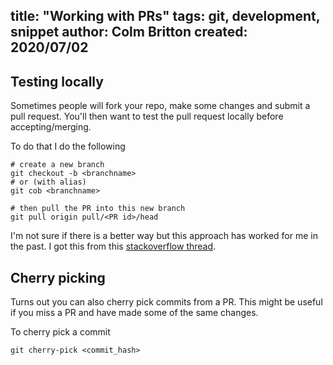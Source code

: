 title: "Working with PRs"
tags: git, development, snippet
author: Colm Britton
created: 2020/07/02
--------------------

## Testing locally

Sometimes people will fork your repo, make some changes and submit a pull request. You'll then want to test the pull request locally before accepting/merging.

To do that I do the following

    # create a new branch
    git checkout -b <branchname>
    # or (with alias)
    git cob <branchname>

    # then pull the PR into this new branch
    git pull origin pull/<PR id>/head

I'm not sure if there is a better way but this approach has worked for me in the past. I got this from this [stackoverflow thread](https://stackoverflow.com/questions/5884784/how-to-pull-remote-branch-from-somebody-elses-repo).

## Cherry picking

Turns out you can also cherry pick commits from a PR. This might be useful if you miss a PR and have made some of the same changes.

To cherry pick a commit

    git cherry-pick <commit_hash>
